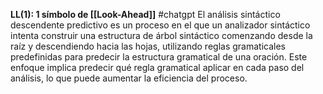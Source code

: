 **LL(1): 1 símbolo de [[Look-Ahead]]**
#chatgpt 
El análisis sintáctico descendente 
predictivo es un proceso en el que un analizador sintáctico intenta construir una estructura de árbol sintáctico comenzando desde la raíz y descendiendo hacia las hojas, utilizando reglas gramaticales predefinidas para predecir la estructura gramatical de una oración. Este enfoque implica predecir qué regla gramatical aplicar en cada paso del análisis, lo que puede aumentar la eficiencia del proceso.